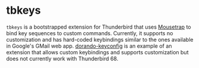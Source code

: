 # tbkeys

`tbkeys` is a bootstrapped extension for Thunderbird that uses
[Mousetrap](https://craig.is/killing/mice) to bind key sequences to custom
commands. Currently, it supports no customization and has hard-coded
keybindings similar to the ones available in Google's GMail web app.
[dorando-keyconfig](https://github.com/trlkly/dorando-keyconfig) is an example
of an extension that allows custom keybindings and supports customization but
does not currently work with Thunderbird 68.
